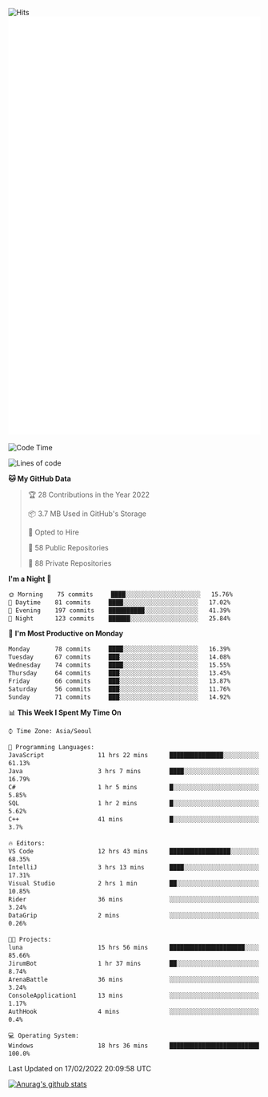 ![Hits](https://hits.seeyoufarm.com/api/count/incr/badge.svg?url=https%3A%2F%2Fgithub.com%2Fkokose1234&count_bg=%2379C83D&title_bg=%23555555&icon=apple.svg&icon_color=%23E7E7E7&title=hits&edge_flat=false)
<br/>
![Metrics](https://github.com/kokose1234/kokose1234/blob/main/github-metrics.svg)

<!--START_SECTION:waka-->
![Code Time](http://img.shields.io/badge/Code%20Time-482%20hrs%2023%20mins-blue)

![Lines of code](https://img.shields.io/badge/From%20Hello%20World%20I%27ve%20Written-8%20Million%20lines%20of%20code-blue)

**🐱 My GitHub Data** 

> 🏆 28 Contributions in the Year 2022
 > 
> 📦 3.7 MB Used in GitHub's Storage 
 > 
> 💼 Opted to Hire
 > 
> 📜 58 Public Repositories 
 > 
> 🔑 88 Private Repositories  
 > 
**I'm a Night 🦉** 

```text
🌞 Morning    75 commits     ████░░░░░░░░░░░░░░░░░░░░░   15.76% 
🌆 Daytime    81 commits     ████░░░░░░░░░░░░░░░░░░░░░   17.02% 
🌃 Evening    197 commits    ██████████░░░░░░░░░░░░░░░   41.39% 
🌙 Night      123 commits    ██████░░░░░░░░░░░░░░░░░░░   25.84%

```
📅 **I'm Most Productive on Monday** 

```text
Monday       78 commits     ████░░░░░░░░░░░░░░░░░░░░░   16.39% 
Tuesday      67 commits     ███░░░░░░░░░░░░░░░░░░░░░░   14.08% 
Wednesday    74 commits     ████░░░░░░░░░░░░░░░░░░░░░   15.55% 
Thursday     64 commits     ███░░░░░░░░░░░░░░░░░░░░░░   13.45% 
Friday       66 commits     ███░░░░░░░░░░░░░░░░░░░░░░   13.87% 
Saturday     56 commits     ███░░░░░░░░░░░░░░░░░░░░░░   11.76% 
Sunday       71 commits     ███░░░░░░░░░░░░░░░░░░░░░░   14.92%

```


📊 **This Week I Spent My Time On** 

```text
⌚︎ Time Zone: Asia/Seoul

💬 Programming Languages: 
JavaScript               11 hrs 22 mins      ███████████████░░░░░░░░░░   61.13% 
Java                     3 hrs 7 mins        ████░░░░░░░░░░░░░░░░░░░░░   16.79% 
C#                       1 hr 5 mins         █░░░░░░░░░░░░░░░░░░░░░░░░   5.85% 
SQL                      1 hr 2 mins         █░░░░░░░░░░░░░░░░░░░░░░░░   5.62% 
C++                      41 mins             █░░░░░░░░░░░░░░░░░░░░░░░░   3.7%

🔥 Editors: 
VS Code                  12 hrs 43 mins      █████████████████░░░░░░░░   68.35% 
IntelliJ                 3 hrs 13 mins       ████░░░░░░░░░░░░░░░░░░░░░   17.31% 
Visual Studio            2 hrs 1 min         ██░░░░░░░░░░░░░░░░░░░░░░░   10.85% 
Rider                    36 mins             ░░░░░░░░░░░░░░░░░░░░░░░░░   3.24% 
DataGrip                 2 mins              ░░░░░░░░░░░░░░░░░░░░░░░░░   0.26%

🐱‍💻 Projects: 
luna                     15 hrs 56 mins      █████████████████████░░░░   85.66% 
JirumBot                 1 hr 37 mins        ██░░░░░░░░░░░░░░░░░░░░░░░   8.74% 
ArenaBattle              36 mins             ░░░░░░░░░░░░░░░░░░░░░░░░░   3.24% 
ConsoleApplication1      13 mins             ░░░░░░░░░░░░░░░░░░░░░░░░░   1.17% 
AuthHook                 4 mins              ░░░░░░░░░░░░░░░░░░░░░░░░░   0.4%

💻 Operating System: 
Windows                  18 hrs 36 mins      █████████████████████████   100.0%

```


 Last Updated on 17/02/2022 20:09:58 UTC
<!--END_SECTION:waka-->

[![Anurag's github stats](https://github-readme-stats.vercel.app/api?username=kokose1234&theme=dracula)](https://github.com/anuraghazra/github-readme-stats)



	

